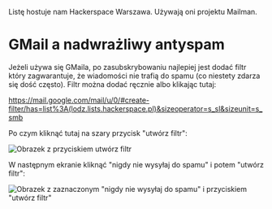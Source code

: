 Listę hostuje nam Hackerspace Warszawa. Używają oni projektu Mailman.

# GMail a nadwrażliwy antyspam

Jeżeli używa się GMaila, po zasubskrybowaniu najlepiej jest dodać filtr który zagwarantuje, że wiadomości nie trafią do spamu (co niestety zdarza się dość często). Filtr można dodać ręcznie albo klikając tutaj:

https://mail.google.com/mail/u/0/#create-filter/has=list%3A(lodz.lists.hackerspace.pl)&sizeoperator=s_sl&sizeunit=s_smb

Po czym kliknąć tutaj na szary przycisk "utwórz filtr":

![Obrazek z przyciskiem utwórz filtr](https://i.imgur.com/HXcNvJa.png)

W następnym ekranie kliknąć "nigdy nie wysyłaj do spamu" i potem "utwórz filtr":

![Obrazek z zaznaczonym "nigdy nie wysyłaj do spamu" i przyciskiem "utwórz filtr"](https://i.imgur.com/6iwtLbw.png)